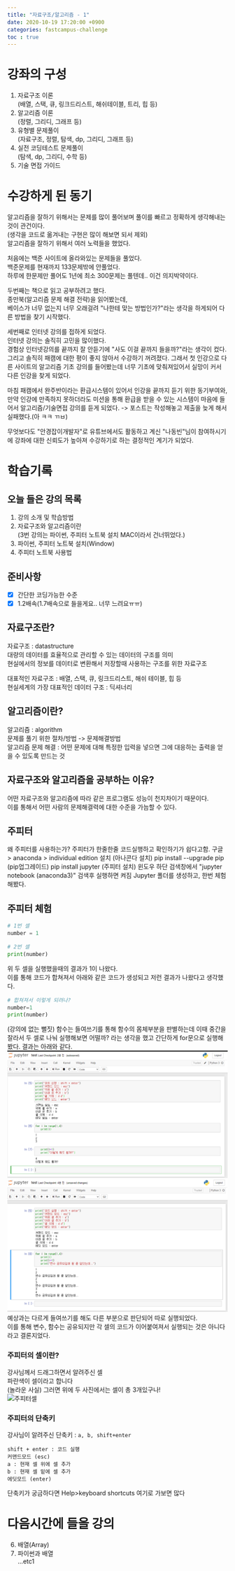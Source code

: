 ```yaml
---
title: "자료구조/알고리즘 - 1"
date: 2020-10-19 17:20:00 +0900
categories: fastcampus-challenge 
toc : true
---
```

# 강좌의 구성

1. 자료구조 이론  
    (배열, 스택, 큐, 링크드리스트, 해쉬테이블, 트리, 힙 등)
2. 알고리즘 이론  
    (정렬, 그리디, 그래프 등)
3. 유형별 문제풀이  
    (자료구조, 정렬, 탐색, dp, 그리디, 그래프 등)
4. 실전 코딩테스트 문제풀이  
    (탐색, dp, 그리디, 수학 등)
5. 기술 면접 가이드

# 수강하게 된 동기

알고리즘을 잘하기 위해서는 문제를 많이 풀어보며 풀이를 빠르고 정확하게 생각해내는 것이 관건이다.  
(생각을 코드로 옮겨내는 구현은 많이 해보면 되서 제외)  
알고리즘을 잘하기 위해서 여러 노력들을 했었다. 

처음에는 백준 사이트에 올라와있는 문제들을 풀었다.  
백준문제를 현재까지 133문제밖에 안풀었다.  
하루에 한문제만 풀어도 1년에 최소 300문제는 풀텐데.. 이건 의지박약이다.

두번째는 책으로 읽고 공부하려고 했다.  
종만북(알고리즘 문제 해결 전략)을 읽어봤는데,  
베이스가 너무 없는지 너무 오래걸려 "나한테 맞는 방법인가?"라는 생각을 하게되어 다른 방법을 찾기 시작했다.

세번째로 인터넷 강의를 접하게 되었다.  
인터넷 강의는 솔직히 고민을 많이했다.  
경험상 인터넷강의를 끝까지 잘 안듣기에 "사도 이걸 끝까지 들을까?"라는 생각이 컸다.
그리고 솔직히 패캠에 대한 평이 좋지 않아서 수강하기 꺼려졌다.
그래서 첫 인강으로 다른 사이트의 알고리즘 기초 강의를 들어봤는데 너무 기초에 맞춰져있어서 실망이 커서 다른 인강을 찾게 되었다.  

마침 패캠에서 완주반이라는 환급시스템이 있어서 인강을 끝까지 듣기 위한 동기부여와,  
만약 인강에 만족하지 못하더라도 미션을 통해 환급을 받을 수 있는 시스템이 마음에 들어서 알고리즘/기술면접 강의를 듣게 되었다.
-> 포스트는 작성해놓고 제출을 늦게 해서 실패했다.(아 ㅋㅋ ㄲㅂ)

무엇보다도 "안경잡이개발자"로 유튜브에서도 활동하고 계신 "나동빈"님이 참여하시기에 강좌에 대한 신뢰도가 높아져 수강하기로 하는 결정적인 계기가 되었다.

# 학습기록
## 오늘 들은 강의 목록
1. 강의 소개 및 학습방법
2. 자료구조와 알고리즘이란  
(3번 강의는 파이썬, 주피터 노트북 설치 MAC이라서 건너뛰었다.)
4. 파이썬, 주피터 노트북 설치(Window)
5. 주피터 노트북 사용법

## 준비사항
- [x] 간단한 코딩가능한 수준
- [x] 1.2배속(1.7배속으로 들을게요.. 너무 느려요ㅠㅠ)

## 자료구조란?
자료구조 : datastructure  
대량의 데이터를 효율적으로 관리할 수 있는 데이터의 구조를 의미  
현실에서의 정보를 데이터로 변환해서 저장할때 사용하는 구조를 위한 자료구조  

대표적인 자료구조 : 배열, 스택, 큐, 링크드리스트, 해쉬 테이블, 힙 등  
현실세계의 가장 대표적인 데이터 구조 : 딕셔너리

## 알고리즘이란?
알고리즘 : algorithm  
문제를 풀기 위한 절차/방법 -> 문제해결방법  
알고리즘 문제 해결 : 어떤 문제에 대해 특정한 입력을 넣으면 그에 대응하는 출력을 얻을 수 있도록 만드는 것  

## 자료구조와 알고리즘을 공부하는 이유?
어떤 자료구조와 알고리즘에 따라 같은 프로그램도 성능이 천지차이기 때문이다.  
이를 통해서 어떤 사람의 문제해결력에 대한 수준을 가늠할 수 있다.  

## 주피터
왜 주피터를 사용하는가? 주피터가 한줄한줄 코드실행하고 확인하기가 쉽다고함.
구글 > anaconda > individual edition 설치  (아나콘다 설치)
pip install --upgrade pip (pip업그레이드)
pip install jupyter (주피터 설치)
윈도우 하단 검색창에서 "jupyter notebook (anaconda3)" 검색후 실행하면 켜짐
Jupyter 폴더를 생성하고, 한번 체험해봤다.

## 주피터 체험
```py
# 1번 셀
number = 1
```
```py
# 2번 셀
print(number)
```
위 두 셀을 실행했을때의 결과가 1이 나왔다.  
이를 통해 코드가 합쳐져서 아래와 같은 코드가 생성되고 저런 결과가 나왔다고 생각했다.
```py
# 합쳐져서 이렇게 되려나?
number=1
print(number)
```
(강의에 없는 뻘짓)
함수는 들여쓰기를 통해 함수의 몸체부분을 판별하는데 이때 중간을 잘라서 두 셀로 나눠 실행해보면 어떨까? 라는 생각을 했고 간단하게 for문으로 실행해봤다.
결과는 아래와 같다.
![실행후](/assets/images/fastchallenge/day1/동시실행후.PNG)  
![예상결과](/assets/images/fastchallenge/day1/예상결과.PNG)  
예상과는 다르게 들여쓰기를 해도 다른 부분으로 판단되어 따로 실행되었다.  
이를 통해 변수, 함수는 공유되지만 각 셀의 코드가 이어붙여져서 실행되는 것은 아니다라고 결론지었다.

### 주피터의 셀이란?
강사님께서 드래그하면서 알려주신 셀  
파란색이 셀이라고 합니다  
(놀라운 사실) 그러면 위에 두 사진에서는 셀이 총 3개있구나!  
![주피터셀](/assets/images/fastchallenge/day1/셀.PNG)  

### 주피터의 단축키
강사님이 알려주신 단축키 : ```a, b, shift+enter```
```
shift + enter : 코드 실행
커맨드모드 (esc)
a : 현재 셀 위에 셀 추가
b : 현재 셀 밑에 셀 추가
에딧모드 (enter)
```
단축키가 궁금하다면 Help>keyboard shortcuts 여기로 가보면 많다

# 다음시간에 들을 강의
6. 배열(Array)  
7. 파이썬과 배열  
...etc1